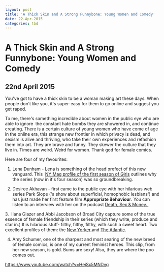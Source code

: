 ```yaml
---
layout: post
title: 'A Thick Skin and A Strong Funnybone: Young Women and Comedy'
date: 22-Apr-2015
categories: tbd
---
```


# A Thick Skin and A Strong Funnybone: Young Women and Comedy

## 22nd April 2015

You've got to have a thick skin to be a woman making art these days. When people don't like you,   it's super-easy for them to go online and suggest you get raped.

To me,   there's something incredible about women in the public eye who are able to ignore  the constant hate bombs they are showered in, and continue creating. There is a certain culture of young women who have come of age in the online era, this strange new frontier in which privacy is dead, and sexism is alive and thriving, who take their own experiences and refashion them into art. They are brave and funny. They skewer the culture that they live in. Times are weird. Weird for women. Thank god for female comics.

Here are four of my favourites:

1. Lena Dunham - Lena is something of the head prefect of this new vanguard. This  <a href="http://nymag.com/arts/tv/features/girls-lena-dunham-2012-4/">NY Mag profile of the first season of Girls</a> outlines why the series (now in it's four season) was so groundbreaking.

2. Desiree Akhavan - first came to the public eye with her hilarious web series Park Slope ('a show about superficial, homophobic lesbians') and has just made her first feature film **Appropriate Behaviour**. You can listen to an interview with her on the podcast <a href="http://www.wnyc.org/story/desiree-akhavans-breakthrough-breakup/">Death, Sex &amp; Money. </a>

3.  Ilana Glazer and Abbi Jacobson of Broad City capture some of the true essence of female friendship in their series (which they write, produce and star in.) It is hilarious stuff- filthy, filthy, filthy, with such a sweet heart. Two excellent profiles of them: the <a href="http://www.newyorker.com/magazine/2014/06/23/id-girls">New Yorker </a>and <a href="http://www.theatlantic.com/entertainment/archive/2015/01/the-glorious-return-of-broad-city/384405/">The Atlantic</a>.

4. Amy Schumer, one of the sharpest and most searing of the new breed of female comics, is one of my current feminist heroes. This clip, from her new season, is gold. Bums are sexy! Also, they are where the poo comes out.

https://www.youtube.com/watch?v=HeiSx5MNDvg
